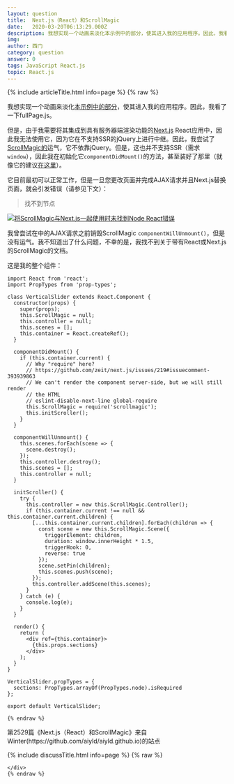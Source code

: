 ```yaml
---
layout: question
title:  Next.js（React）和ScrollMagic
date:   2020-03-20T06:13:29.000Z
description: 我想实现一个动画来淡化本示例中的部分，使其进入我的应用程序。因此，我看了一下fullPage.js。但是，由于我需要将其集成到具有服务器端渲染功能的N...
img: 
author: 西门
category: question
answer: 0
tags: JavaScript React.js
topic: React.js
---
```

<div class="article-root">
  <div class="article">
    {% include articleTitle.html info=page %}
    {% raw %}
    <div class="article-content"><p><font style="vertical-align: inherit;"><font style="vertical-align: inherit;">我想实现一个动画来淡化</font></font><a href="https://alvarotrigo.com/fullPage/extensions/fading-effect.html" rel="noreferrer"><font style="vertical-align: inherit;"><font style="vertical-align: inherit;">本示例中的部分</font></font></a><font style="vertical-align: inherit;"><font style="vertical-align: inherit;">，使其进入我的应用程序。</font><font style="vertical-align: inherit;">因此，我看了一下fullPage.js。</font></font></p>

<p><font style="vertical-align: inherit;"><font style="vertical-align: inherit;">但是，由于我需要将其集成到</font><font style="vertical-align: inherit;">具有服务器端渲染功能</font><font style="vertical-align: inherit;">的</font></font><a href="https://github.com/zeit/next.js" rel="noreferrer"><font style="vertical-align: inherit;"><font style="vertical-align: inherit;">Next.js</font></font></a><font style="vertical-align: inherit;"><font style="vertical-align: inherit;"> React应用中，因此我无法使用它，因为它在不支持SSR的jQuery上进行中继。</font><font style="vertical-align: inherit;">因此，我尝试了</font></font><a href="http://scrollmagic.io/" rel="noreferrer"><font style="vertical-align: inherit;"><font style="vertical-align: inherit;">ScrollMagic的</font></font></a><font style="vertical-align: inherit;"><font style="vertical-align: inherit;">运气</font><font style="vertical-align: inherit;">，它不依靠jQuery。</font><font style="vertical-align: inherit;">但是，这也并不支持SSR（需求</font></font><code>window</code><font style="vertical-align: inherit;"><font style="vertical-align: inherit;">），因此我在初始化它</font></font><code>componentDidMount()</code><font style="vertical-align: inherit;"><font style="vertical-align: inherit;">的方法，甚至装好了那里（就像它的建议</font></font><a href="https://github.com/zeit/next.js/issues/219#issuecomment-258966784" rel="noreferrer"><font style="vertical-align: inherit;"><font style="vertical-align: inherit;">在这里</font></font></a><font style="vertical-align: inherit;"><font style="vertical-align: inherit;">）。</font></font></p>

<p><font style="vertical-align: inherit;"><font style="vertical-align: inherit;">它目前最初可以正常工作，但是一旦您更改页面并完成AJAX请求并且Next.js替换页面，就会引发错误（请参见下文）：</font></font></p>

<blockquote>
  <p><font style="vertical-align: inherit;"><font style="vertical-align: inherit;">找不到节点</font></font></p>
</blockquote>

<p><a href="https://www.samyoc.com//uploads/users/24088/images/thumbnails/1584684682674.png" data-src="https://www.samyoc.com//uploads/users/24088/images/1584684682674.png" rel="noreferrer"><img src="https://i.stack.imgur.com/4akZa.png" alt="将ScrollMagic与Next.js一起使用时未找到Node React错误"></a></p>

<p><font style="vertical-align: inherit;"><font style="vertical-align: inherit;">我曾尝试在中的AJAX请求之前销毁ScrollMagic </font></font><code>componentWillUnmount()</code><font style="vertical-align: inherit;"><font style="vertical-align: inherit;">，但是没有运气。</font><font style="vertical-align: inherit;">我不知道出了什么问题，不幸的是，我找不到关于带有React或Next.js的ScrollMagic的文档。</font></font></p>

<p><font style="vertical-align: inherit;"><font style="vertical-align: inherit;">这是我的整个组件：</font></font></p>

<pre><code>import React from 'react';<font></font>
import PropTypes from 'prop-types';<font></font>
<font></font>
class VerticalSlider extends React.Component {<font></font>
  constructor(props) {<font></font>
    super(props);<font></font>
    this.ScrollMagic = null;<font></font>
    this.controller = null;<font></font>
    this.scenes = [];<font></font>
    this.container = React.createRef();<font></font>
  }<font></font>
<font></font>
  componentDidMount() {<font></font>
    if (this.container.current) {<font></font>
      // Why "require" here?<font></font>
      // https://github.com/zeit/next.js/issues/219#issuecomment-393939863<font></font>
      // We can't render the component server-side, but we will still render<font></font>
      // the HTML<font></font>
      // eslint-disable-next-line global-require<font></font>
      this.ScrollMagic = require('scrollmagic');<font></font>
      this.initScroller();<font></font>
    }<font></font>
  }<font></font>
<font></font>
  componentWillUnmount() {<font></font>
    this.scenes.forEach(scene =&gt; {<font></font>
      scene.destroy();<font></font>
    });<font></font>
    this.controller.destroy();<font></font>
    this.scenes = [];<font></font>
    this.controller = null;<font></font>
  }<font></font>
<font></font>
  initScroller() {<font></font>
    try {<font></font>
      this.controller = new this.ScrollMagic.Controller();<font></font>
      if (this.container.current !== null &amp;&amp; this.container.current.children) {<font></font>
        [...this.container.current.children].forEach(children =&gt; {<font></font>
          const scene = new this.ScrollMagic.Scene({<font></font>
            triggerElement: children,<font></font>
            duration: window.innerHeight * 1.5,<font></font>
            triggerHook: 0,<font></font>
            reverse: true<font></font>
          });<font></font>
          scene.setPin(children);<font></font>
          this.scenes.push(scene);<font></font>
        });<font></font>
        this.controller.addScene(this.scenes);<font></font>
      }<font></font>
    } catch (e) {<font></font>
      console.log(e);<font></font>
    }<font></font>
  }<font></font>
<font></font>
  render() {<font></font>
    return (<font></font>
      &lt;div ref={this.container}&gt;<font></font>
        {this.props.sections}<font></font>
      &lt;/div&gt;<font></font>
    );<font></font>
  }<font></font>
}<font></font>
<font></font>
VerticalSlider.propTypes = {<font></font>
  sections: PropTypes.arrayOf(PropTypes.node).isRequired<font></font>
};<font></font>
<font></font>
export default VerticalSlider;<font></font>
</code></pre></div>
    {% endraw %}
  </div>
  <p class="winter_mark">第2529篇《Next.js（React）和ScrollMagic》来自Winter(https://github.com/aiyld/aiyld.github.io)的站点</p>
  <div class="discuss-wrapper">
    {% include discussTitle.html info=page %}
    {% raw %}
    <div class="discuss-list">
    
    </div>
    {% endraw %}
  </div>
<div>
